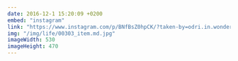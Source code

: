 ```yaml
---
date: 2016-12-1 15:20:09 +0200
embed: "instagram"
link: "https://www.instagram.com/p/BNfBsZ0hpCK/?taken-by=odri.in.wonderland"
img: "/img/life/00303_item.md.jpg"
imageWidth: 530
imageHeight: 470
---
```


